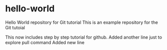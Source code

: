 # hello-world
Hello World repository for Git tutorial
This is an example repository for the Git tutoial

This now includes step by step tutorial for github.
Added another line just to explore pull command
Added new line
